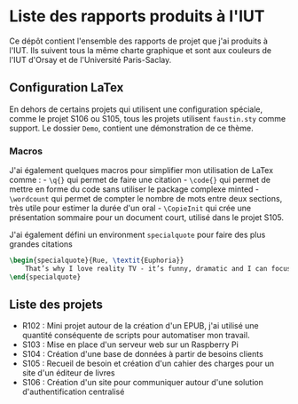 # Liste des rapports produits à l'IUT
Ce dépôt contient l'ensemble des rapports de projet que j'ai produits à l'IUT. Ils suivent tous la même charte graphique et sont aux couleurs de l'IUT d'Orsay et de l'Université Paris-Saclay.

## Configuration LaTex
En dehors de certains projets qui utilisent une configuration spéciale, comme le projet S106 ou S105, tous les projets utilisent `faustin.sty` comme support.
Le dossier `Demo`, contient une démonstration de ce thème. 


### Macros
J'ai également quelques macros pour simplifier mon utilisation de LaTex comme :
    - `\q{}` qui permet de faire une citation
    - `\code{}` qui permet de mettre en forme du code sans utiliser le package complexe minted
    - `\wordcount` qui permet de compter le nombre de mots entre deux sections, très utile pour estimer la durée d'un oral
    - `\CopieInit` qui crée une présentation sommaire pour un document court, utilisé dans le projet S105.

J'ai également défini un environment `specialquote` pour faire des plus grandes citations

```latex
\begin{specialquote}{Rue, \textit{Euphoria}}
    That’s why I love reality TV - it’s funny, dramatic and I can focus on it. It’s pure, effortless entertainment
\end{specialquote}
```

## Liste des projets
- R102 : Mini projet autour de la création d'un EPUB, j'ai utilisé une quantité conséquente de scripts pour automatiser mon travail.
- S103 : Mise en place d'un serveur web sur un Raspberry Pi
- S104 : Création d'une base de données à partir de besoins clients
- S105 : Recueil de besoin et création d'un cahier des charges pour un site d'un éditeur de livres
- S106 : Création d'un site pour communiquer autour d'une solution d'authentification centralisé
